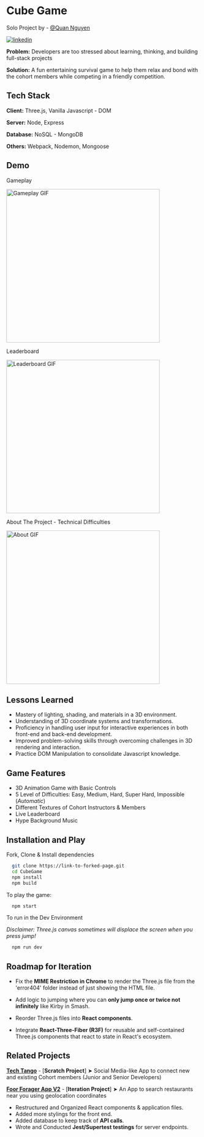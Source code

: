 # **Cube Game**

Solo Project by - [@Quan Nguyen](https://github.com/ZinWR) 

[![linkedin](https://img.shields.io/badge/linkedin-0A66C2?style=for-the-badge&logo=linkedin&logoColor=white)](https://www.linkedin.com/in/quan-nguyen27/) 

**Problem:** Developers are too stressed about learning, thinking, and building full-stack projects

**Solution:** A fun entertaining survival game to help them relax and bond with the cohort members while competing in a friendly competition.

## Tech Stack

**Client:** Three.js, Vanilla Javascript - DOM

**Server:** Node, Express

**Database:** NoSQL - MongoDB

**Others:** Webpack, Nodemon, Mongoose

## Demo

<div align='left'>
  <p>Gameplay</p>
  <img src="https://github.com/ZinWR/CubeGame/assets/97579692/b6bd63e4-9180-4460-8b09-cee546d09e29" alt="Gameplay GIF" width='400' height='auto' />
  <p>Leaderboard</p>
  <img src="https://github.com/ZinWR/CubeGame/assets/97579692/ddedb236-2a11-43a4-b455-a2e095812537" alt="Leaderboard GIF" width='400' height='auto' />
  <p>About The Project - Technical Difficulties</p>
  <img src="https://github.com/ZinWR/CubeGame/assets/97579692/88dfbb54-f7ba-484e-a592-6e451ac3123a" alt="About GIF" width='400' height='auto' />
</div>

## Lessons Learned

- Mastery of lighting, shading, and materials in a 3D environment.
- Understanding of 3D coordinate systems and transformations.
- Proficiency in handling user input for interactive experiences in both front-end and back-end development.
- Improved problem-solving skills through overcoming challenges in 3D rendering and interaction.
- Practice DOM Manipulation to consolidate Javascript knowledge.

## Game Features

- 3D Animation Game with Basic Controls
- 5 Level of Difficulties: Easy, Medium, Hard, Super Hard, Impossible (*Automatic*)
- Different Textures of Cohort Instructors & Members
- Live Leaderboard
- Hype Background Music

## Installation and Play

Fork, Clone & Install dependencies

```bash
  git clone https://link-to-forked-page.git
  cd CubeGame
  npm install
  npm build
```
To play the game:

```bash
  npm start
```  
To run in the Dev Environment 

*Disclaimer: Three.js canvas sometimes will displace the screen when you press jump!*

```bash
  npm run dev
```    

## Roadmap for Iteration

- Fix the **MIME Restriction in Chrome** to render the Three.js file from the 'error404' folder instead of just showing the HTML file.

- Add logic to jumping where you can **only jump once or twice not infinitely** like Kirby in Smash.

- Reorder Three.js files into **React components**.

- Integrate **React-Three-Fiber (R3F)** for reusable and self-contained Three.js components that react to state in React's ecosystem.


## Related Projects

[**Tech Tango**](https://github.com/63-Pink-Fairy-Armadillo/TechTango) - [**Scratch Project**] ➤ Social Media-like App to connect new and existing Cohort members (Junior and Senior Developers)

[**Foor Forager App V2**](https://github.com/63-Cat-Snake/Food-Forager-App-V2) - [**Iteration Project**] ➤ An App to search restaurants near you using geolocation coordinates 

- Restructured and Organized React components & application files.
- Added more stylings for the front end.
- Added database to keep track of **API calls**.
- Wrote and Conducted **Jest/Supertest testings** for server endpoints.
